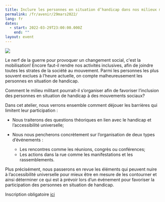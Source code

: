 ```yaml
---
title: Inclure les personnes en situation d’handicap dans nos milieux militants
permalink: /fr/avenir/29mars2022/
lang: fr
dates:
  - start: 2022-03-29T23:00:00.000Z
    end: ""
layout: event
---
```

![](/media/inclure_les_personnes_en_situation_d_handicap_dans_nos_milieux_militants.png)

Le nerf de la guerre pour provoquer un changement social, c'est la mobilisation! Encore faut-il rendre nos activités inclusives, afin de joindre toutes les strates de la société au mouvement. Parmi les personnes les plus souvent exclues à l’heure actuelle, on compte malheureusement les personnes en situation de handicap.

Comment le milieu militant pourrait-il s’organiser afin de favoriser l’inclusion des personnes en situation de handicap à des mouvements sociaux?

Dans cet atelier, nous verrons ensemble comment déjouer les barrières qui limitent leur participation :

* Nous traiterons des questions théoriques en lien avec le handicap et l’accessibilité universelle;
* Nous nous pencherons concrètement sur l’organisation de deux types d’événements :

  * Les rencontres comme les réunions, congrès ou conférences;
  * Les actions dans la rue comme les manifestations et les rassemblements.

Plus précisément, nous passerons en revue les éléments qui peuvent nuire à l’accessibilité universelle pour mieux être en mesure de les contourner et ainsi déterminer ce qui est à prévoir lors d’un événement pour favoriser la participation des personnes en situation de handicap.



Inscription obligatoire [ici](https://us02web.zoom.us/meeting/register/tZUtdeGupzIqGtKg84epXNSMm0tSv6gGpK-i)